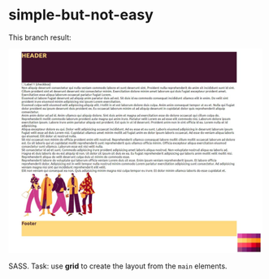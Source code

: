 # simple-but-not-easy

This branch result:

<img src="./assets/this-branch/result.jpg" width="500" />

SASS. Task: use **grid** to create the layout from the `main` elements.
